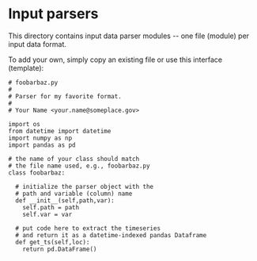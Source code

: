 # Input parsers

This directory contains input data parser modules -- one file (module) per input data format.

To add your own, simply copy an existing file or use this interface (template):

```
# foobarbaz.py
#
# Parser for my favorite format.
#
# Your Name <your.name@someplace.gov>

import os
from datetime import datetime
import numpy as np
import pandas as pd

# the name of your class should match
# the file name used, e.g., foobarbaz.py
class foobarbaz:

  # initialize the parser object with the
  # path and variable (column) name
  def __init__(self,path,var):
    self.path = path
    self.var = var

  # put code here to extract the timeseries
  # and return it as a datetime-indexed pandas Dataframe
  def get_ts(self,loc):
    return pd.DataFrame()
```
